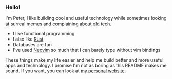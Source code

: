 ### Hello!

I'm Peter, I like building cool and useful technology while sometimes looking at surreal memes and complaining about old tech.

- I like functional programming
- I also like [Rust](https://rust-lang.org)
- Databases are fun
- I've used [Neovim](https://neovim.io) so much that I can barely type without vim bindings

These things make my life easier and help me build better and more useful apps and technology. I promise I'm not as boring as this README makes me sound. If you want, you can look at [my personal website](https://peterea.st).

<!--
**petereast/petereast** is a ✨ _special_ ✨ repository because its `README.md` (this file) appears on your GitHub profile.

Here are some ideas to get you started:

- 🔭 I’m currently working on ...
- 🌱 I’m currently learning ...
- 👯 I’m looking to collaborate on ...
- 🤔 I’m looking for help with ...
- 💬 Ask me about ...
- 📫 How to reach me: ...
- 😄 Pronouns: ...
- ⚡ Fun fact: ...
-->
